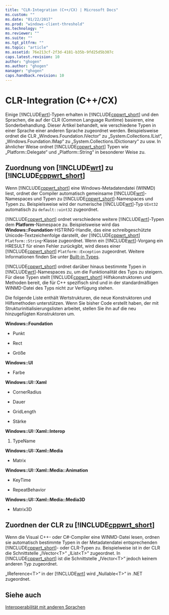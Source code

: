 ```yaml
---
title: "CLR-Integration (C++/CX) | Microsoft Docs"
ms.custom: ""
ms.date: "01/22/2017"
ms.prod: "windows-client-threshold"
ms.technology: ""
ms.reviewer: ""
ms.suite: ""
ms.tgt_pltfrm: ""
ms.topic: "article"
ms.assetid: 76e213cf-2f3d-4181-b35b-9fd25d5b307c
caps.latest.revision: 10
author: "ghogen"
ms.author: "ghogen"
manager: "ghogen"
caps.handback.revision: 10
---
```

# CLR-Integration (C++/CX)
Einige [!INCLUDE[wrt](../cppcx/includes/wrt-md.md)]\-Typen erhalten in [!INCLUDE[cppwrt_short](../cppcx/includes/cppwrt-short-md.md)] und den Sprachen, die auf der CLR \(Common Language Runtime\) basieren, eine Sonderbehandlung. Dieser Artikel behandelt, wie verschiedene Typen in einer Sprache einer anderen Sprache zugeordnet werden. Beispielsweise ordnet die CLR „Windows.Foundation.IVector“ zu „System.Collections.IList“, „Windows.Foundation.IMap“ zu „System.Collections.IDictionary“ zu usw. In ähnlicher Weise ordnet [!INCLUDE[cppwrt_short](../cppcx/includes/cppwrt-short-md.md)] Typen wie „Platform::Delegate“ und „Platform::String“ in besonderer Weise zu.  
  
## Zuordnung von [!INCLUDE[wrt](../cppcx/includes/wrt-md.md)] zu [!INCLUDE[cppwrt_short](../cppcx/includes/cppwrt-short-md.md)]  
 Wenn [!INCLUDE[cppwrt_short](../cppcx/includes/cppwrt-short-md.md)] eine Windows\-Metadatendatei \(WINMD\) liest, ordnet der Compiler automatisch gemeinsame [!INCLUDE[wrt](../cppcx/includes/wrt-md.md)]\-Namespaces und Typen zu [!INCLUDE[cppwrt_short](../cppcx/includes/cppwrt-short-md.md)]\-Namespaces und Typen zu. Beispielsweise wird der numerische [!INCLUDE[wrt](../cppcx/includes/wrt-md.md)]\-Typ `UInt32` automatisch zu `default::uint32` zugeordnet.  
  
 [!INCLUDE[cppwrt_short](../cppcx/includes/cppwrt-short-md.md)] ordnet verschiedene weitere [!INCLUDE[wrt](../cppcx/includes/wrt-md.md)]\-Typen dem **Platform**\-Namespace zu. Beispielsweise wird das **Windows::Foundation**\-HSTRING\-Handle, das eine schreibgeschützte Unicode\-Textzeichenfolge darstellt, der [!INCLUDE[cppwrt_short](../cppcx/includes/cppwrt-short-md.md)] `Platform::String`\-Klasse zugeordnet. Wenn ein [!INCLUDE[wrt](../cppcx/includes/wrt-md.md)]\-Vorgang ein HRESULT für einen Fehler zurückgibt, wird dieses einer [!INCLUDE[cppwrt_short](../cppcx/includes/cppwrt-short-md.md)] `Platform::Exception` zugeordnet. Weitere Informationen finden Sie unter [Built\-in Types](http://msdn.microsoft.com/de-de/acc196fd-09da-4882-b554-6c94685ec75f).  
  
 [!INCLUDE[cppwrt_short](../cppcx/includes/cppwrt-short-md.md)] ordnet darüber hinaus bestimmte Typen in [!INCLUDE[wrt](../cppcx/includes/wrt-md.md)]\-Namespaces zu, um die Funktionalität des Typs zu steigern. Für diese Typen stellt [!INCLUDE[cppwrt_short](../cppcx/includes/cppwrt-short-md.md)] Hilfskonstruktoren und Methoden bereit, die für C\+\+ spezifisch sind und in der standardmäßigen WINMD\-Datei des Typs nicht zur Verfügung stehen.  
  
 Die folgende Liste enthält Wertstrukturen, die neue Konstruktoren und Hilfsmethoden unterstützen. Wenn Sie bisher Code erstellt haben, der mit Strukturinitialisierungslisten arbeitet, stellen Sie ihn auf die neu hinzugefügten Konstruktoren um.  
  
 **Windows::Foundation**  
  
-   Punkt  
  
-   Rect  
  
-   Größe  
  
 **Windows::UI**  
  
-   Farbe  
  
 **Windows::UI::Xaml**  
  
-   CornerRadius  
  
-   Dauer  
  
-   GridLength  
  
-   Stärke  
  
 **Windows::UI::Xaml::Interop**  
  
1.  TypeName  
  
 **Windows::UI::Xaml::Media**  
  
-   Matrix  
  
 **Windows::UI::Xaml::Media::Animation**  
  
-   KeyTime  
  
-   RepeatBehavior  
  
 **Windows::UI::Xaml::Media::Media3D**  
  
-   Matrix3D  
  
## Zuordnen der CLR zu [!INCLUDE[cppwrt_short](../cppcx/includes/cppwrt-short-md.md)]  
 Wenn die Visual C\+\+\- oder C\#\-Compiler eine WINMD\-Datei lesen, ordnen sie automatisch bestimmte Typen in der Metadatendatei entsprechenden [!INCLUDE[cppwrt_short](../cppcx/includes/cppwrt-short-md.md)]\- oder CLR\-Typen zu. Beispielweise ist in der CLR die Schnittstelle „IVector\<T\>“ „IList\<T\>“ zugeordnet. In [!INCLUDE[cppwrt_short](../cppcx/includes/cppwrt-short-md.md)] ist die Schnittstelle „IVector\<T\>“ jedoch keinem anderen Typ zugeordnet.  
  
 „IReference\<T\>“ in der [!INCLUDE[wrt](../cppcx/includes/wrt-md.md)] wird „Nullable\<T\>“ in .NET zugeordnet.  
  
## Siehe auch  
 [Interoperabilität mit anderen Sprachen](../cppcx/interoperating-with-other-languages-c-cx.md)